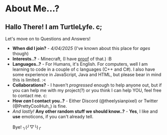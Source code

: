 # About Me...?
## Hallo There! I am TurtleLyfe. c;

Let's move on to Questions and Answers!
- **When did I join?** - *4/04/2025* (I've known about this place for *ages* though)
- **Interests..?** - Minecraft, (I have <a href="https://www.planetminecraft.com/member/ellie_pix_s/">proof</a> of that.) :B
- **Languages..?** - For Humans, it's English. For computers, well I am learning to code in a couple of c languages (C++ and C#). I also have some experience in JavaScript, Java and HTML, but please bear in mind this is limited. :< 
- **Collaborations?** - I haven't *progressed* enough to help anyone out, but if you can help me with my project(?) or you think I can help YOU, feel free to contact me. c:
- **How *can* **I** contact you..?** - Either Discord (@theelysianpixel) or Twitter (@PrettyCoolHuh_) is fine. 
- *And lastly!* **Any other random stuff we should know..?** - **Yes**, I like and **use** emoticons, if you can't already tell.
  </br></br>Bye! ╮(╯▽╰)╭
